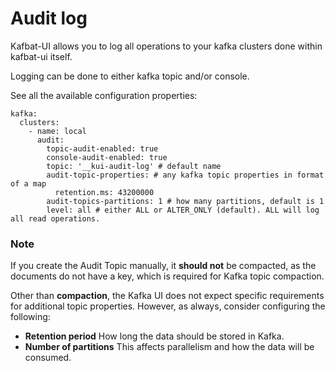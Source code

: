 # Audit log

Kafbat-UI allows you to log all operations to your kafka clusters done within kafbat-ui itself.

Logging can be done to either kafka topic and/or console.

See all the available configuration properties:

```
kafka:
  clusters:
    - name: local
      audit:
        topic-audit-enabled: true
        console-audit-enabled: true
        topic: '__kui-audit-log' # default name
        audit-topic-properties: # any kafka topic properties in format of a map
          retention.ms: 43200000
        audit-topics-partitions: 1 # how many partitions, default is 1
        level: all # either ALL or ALTER_ONLY (default). ALL will log all read operations.
```

### Note

If you create the Audit Topic manually, it  **should not** be compacted, as the documents do not have a key, which is required for Kafka topic compaction.

Other than **compaction**, the Kafka UI does not expect specific requirements for additional topic properties. However, as always, consider configuring the following:

- **Retention period** How long the data should be stored in Kafka.  
- **Number of partitions** This affects parallelism and how the data will be consumed.

